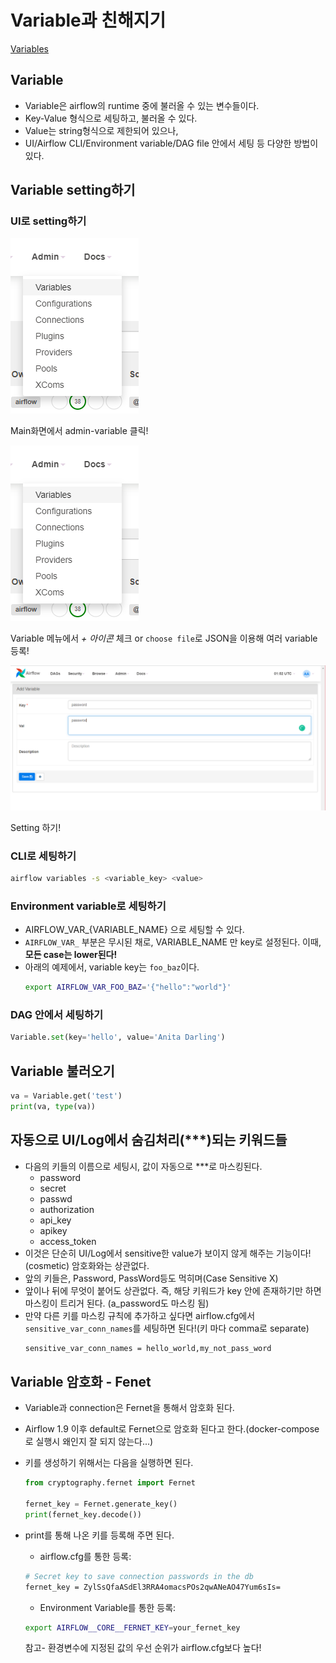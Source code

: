 # Variable과 친해지기
[Variables](https://airflow.apache.org/docs/apache-airflow/stable/concepts/variables.html)


## Variable
 - Variable은 airflow의 runtime 중에 불러올 수 있는 변수들이다.
 - Key-Value 형식으로 세팅하고, 불러올 수 있다.
 - Value는 string형식으로 제한되어 있으나, 
 - UI/Airflow CLI/Environment variable/DAG file 안에서 세팅 등 다양한 방법이 있다.


## Variable setting하기
### UI로 setting하기
![main_admin_variable](./images/main_admin_variable.png)

Main화면에서 admin-variable 클릭!

![variable menu](./images/main_admin_variable.png)

Variable 메뉴에서 *+ 아이콘* 체크 or `choose file`로 JSON을 이용해 여러 variable 등록!

![variable ui setting](./images/variable%20UI%20setting.png)

Setting 하기!


### CLI로 세팅하기
```bash
airflow variables -s <variable_key> <value>
```


### Environment variable로 세팅하기
 - AIRFLOW_VAR_{VARIABLE_NAME} 으로 세팅할 수 있다.
 - `AIRFLOW_VAR_` 부분은 무시된 채로, VARIABLE_NAME 만 key로 설정된다. 이때, **모든 case는 lower된다!**
 - 아래의 예제에서, variable key는 `foo_baz`이다.
    ```bash
    export AIRFLOW_VAR_FOO_BAZ='{"hello":"world"}'
    ```


### DAG 안에서 세팅하기
```python
Variable.set(key='hello', value='Anita Darling')
```


## Variable 불러오기
```python
va = Variable.get('test')
print(va, type(va))
```


## 자동으로 UI/Log에서 숨김처리(***)되는 키워드들
 - 다음의 키들의 이름으로 세팅시, 값이 자동으로 ***로 마스킹된다.
    - password
    - secret
    - passwd
    - authorization
    - api_key
    - apikey
    - access_token
 - 이것은 단순히 UI/Log에서 sensitive한 value가 보이지 않게 해주는 기능이다!(cosmetic) 암호화와는 상관없다.
 - 앞의 키들은, Password, PassWord등도 먹히며(Case Sensitive X)
 - 앞이나 뒤에 무엇이 붙어도 상관없다. 즉, 해당 키워드가 key 안에 존재하기만 하면 마스킹이 트리거 된다. (a_password도 마스킹 됨)
 - 만약 다른 키를 마스킹 규칙에 추가하고 싶다면 airflow.cfg에서 `sensitive_var_conn_names`를 세팅하면 된다!(키 마다 comma로 separate)
    ```bash
    sensitive_var_conn_names = hello_world,my_not_pass_word
    ```


## Variable 암호화 - Fenet
 - Variable과 connection은 Fernet을 통해서 암호화 된다.
 - Airflow 1.9 이후 default로 Fernet으로 암호화 된다고 한다.(docker-compose로 실행시 왜인지 잘 되지 않는다...)
 - 키를 생성하기 위해서는 다음을 실행하면 된다.
    ```python
    from cryptography.fernet import Fernet

    fernet_key = Fernet.generate_key()
    print(fernet_key.decode())
    ```
 - print를 통해 나온 키를 등록해 주면 된다.
    - airflow.cfg를 통한 등록:
    ```bash
    # Secret key to save connection passwords in the db
    fernet_key = ZylSsQfaASdEl3RRA4omacsPOs2qwANeAO47Yum6sIs=
    ```

    - Environment Variable를 통한 등록:
    ```bash
    export AIRFLOW__CORE__FERNET_KEY=your_fernet_key
    ```
    참고- 환경변수에 지정된 값의 우선 순위가 airflow.cfg보다 높다!




